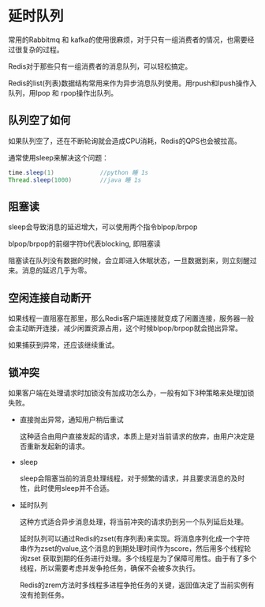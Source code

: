 # 延时队列
常用的Rabbitmq 和 kafka的使用很麻烦，对于只有一组消费者的情况，也需要经过很复杂的过程。

Redis对于那些只有一组消费者的消息队列，可以轻松搞定。

Redis的list(列表)数据结构常用来作为异步消息队列使用。用rpush和lpush操作入队列，用lpop 和 rpop操作出队列。

## 队列空了如何
如果队列空了，还在不断轮询就会造成CPU消耗，Redis的QPS也会被拉高。

通常使用sleep来解决这个问题：
```java
time.sleep(1)             //python 睡 1s
Thread.sleep(1000)        //java 睡 1s
```

## 阻塞读
sleep会导致消息的延迟增大，可以使用两个指令blpop/brpop

blpop/brpop的前缀字符b代表blocking, 即阻塞读

阻塞读在队列没有数据的时候，会立即进入休眠状态，一旦数据到来，则立刻醒过来。消息的延迟几乎为零。

## 空闲连接自动断开
如果线程一直阻塞在那里，那么Redis客户端连接就变成了闲置连接，服务器一般会主动断开连接，减少闲置资源占用，这个时候blpop/brpop就会抛出异常。

如果捕获到异常，还应该继续重试。

## 锁冲突
如果客户端在处理请求时加锁没有加成功怎么办，一般有如下3种策略来处理加锁失败。
- 直接抛出异常，通知用户稍后重试
  
  这种适合由用户直接发起的请求，本质上是对当前请求的放弃，由用户决定是否重新发起新的请求。
  
- sleep
  
  sleep会阻塞当前的消息处理线程，对于频繁的请求，并且要求消息的及时性，此时使用sleep并不合适。
- 延时队列

  这种方式适合异步消息处理，将当前冲突的请求扔到另一个队列延后处理。
  
  延时队列可以通过Redis的zset(有序列表)来实现。将消息序列化成一个字符串作为zset的value,这个消息的到期处理时间作为score，然后用多个线程轮询zset
  获取到期的任务进行处理。多个线程是为了保障可用性。由于有了多个线程，所以需要考虑并发争抢任务，确保不会被多次执行。
  
  Redis的zrem方法时多线程多进程争抢任务的关键，返回值决定了当前实例有没有抢到任务。

